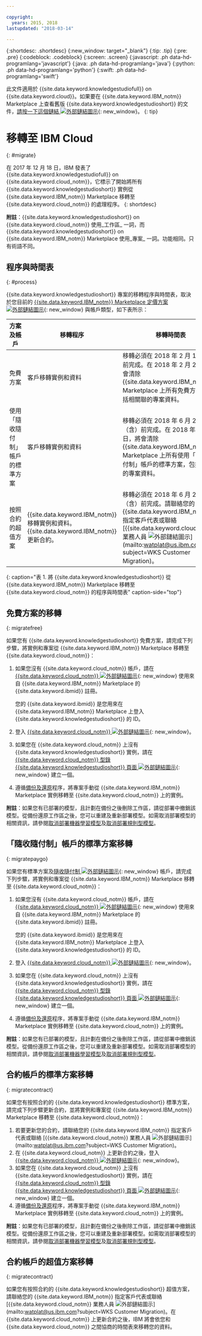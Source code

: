 ```yaml
---

copyright:
  years: 2015, 2018
lastupdated: "2018-03-14"

---
```


{:shortdesc: .shortdesc}
{:new_window: target="_blank"}
{:tip: .tip}
{:pre: .pre}
{:codeblock: .codeblock}
{:screen: .screen}
{:javascript: .ph data-hd-programlang='javascript'}
{:java: .ph data-hd-programlang='java'}
{:python: .ph data-hd-programlang='python'}
{:swift: .ph data-hd-programlang='swift'}

此文件適用於 {{site.data.keyword.knowledgestudiofull}} on {{site.data.keyword.cloud}}。如果要在 {{site.data.keyword.IBM_notm}} Marketplace 上查看舊版 {{site.data.keyword.knowledgestudioshort}} 的文件，[請按一下這個鏈結 ![外部鏈結圖示](../../icons/launch-glyph.svg "外部鏈結圖示")](https://console.bluemix.net/docs/services/knowledge-studio/client-migration.html){: new_window}。
{: tip}

# 移轉至 IBM Cloud
{: #migrate}

在 2017 年 12 月 18 日，IBM 發表了 {{site.data.keyword.knowledgestudiofull}} on {{site.data.keyword.cloud_notm}}，它標示了開始將所有 {{site.data.keyword.knowledgestudioshort}} 實例從 {{site.data.keyword.IBM_notm}} Marketplace 移轉至 {{site.data.keyword.cloud_notm}} 的處理程序。
{: shortdesc}

**附註**：{{site.data.keyword.knowledgestudioshort}} on {{site.data.keyword.cloud_notm}} 使用_工作區_ 一詞，而 {{site.data.keyword.knowledgestudioshort}} on {{site.data.keyword.IBM_notm}} Marketplace 使用_專案_ 一詞。功能相同。只有術語不同。

## 程序與時間表
{: #process}

{{site.data.keyword.knowledgestudioshort}} 專案的移轉程序與時間表，取決於您目前的 [{{site.data.keyword.IBM_notm}} Marketplace 定價方案 ![外部鏈結圖示](../../icons/launch-glyph.svg "外部鏈結圖示")](https://www.ibm.com/us-en/marketplace/supervised-machine-learning/purchase#product-header-top){: new_window} 與帳戶類型，如下表所示：

| 方案及帳戶| 移轉程序| 移轉時間表|
|------|-------------------|--------------------|
| 免費方案| 客戶移轉實例和資料| 移轉必須在 2018 年 2 月 1 日（含）前完成。在 2018 年 2 月 2 日，將會清除 {{site.data.keyword.IBM_notm}} Marketplace 上所有免費方案，包括相關聯的專案資料。|
| 使用「隨收隨付制」帳戶的標準方案| 客戶移轉實例和資料| 移轉必須在 2018 年 6 月 29 日（含）前完成。在 2018 年 6 月 30 日，將會清除 {{site.data.keyword.IBM_notm}} Marketplace 上所有使用「隨收隨付制」帳戶的標準方案，包括相關聯的專案資料。| 按照合約的標準方案| 客戶移轉實例和資料。{{site.data.keyword.IBM_notm}} 更新合約。| 移轉必須在 2018 年 6 月 29 日（含）前完成。請聯絡您的 {{site.data.keyword.IBM_notm}} 指定客戶代表或聯絡 [{{site.data.keyword.cloud_notm}} 業務人員 ![外部鏈結圖示](../../icons/launch-glyph.svg "外部鏈結圖示")](mailto:watplat@us.ibm.com?subject=WKS Customer Migration)。|
| 按照合約的超值方案| {{site.data.keyword.IBM_notm}} 移轉實例和資料。{{site.data.keyword.IBM_notm}} 更新合約。| 移轉必須在 2018 年 6 月 29 日（含）前完成。請聯絡您的 {{site.data.keyword.IBM_notm}} 指定客戶代表或聯絡 [{{site.data.keyword.cloud_notm}} 業務人員 ![外部鏈結圖示](../../icons/launch-glyph.svg "外部鏈結圖示")](mailto:watplat@us.ibm.com?subject=WKS Customer Migration)。|
{: caption="表 1. 將 {{site.data.keyword.knowledgestudioshort}} 從 {{site.data.keyword.IBM_notm}} Marketplace 移轉至 {{site.data.keyword.cloud_notm}} 的程序與時間表" caption-side="top"}

## 免費方案的移轉
{: migratefree}

如果您有 {{site.data.keyword.knowledgestudioshort}} 免費方案，請完成下列步驟，將實例和專案從 {{site.data.keyword.IBM_notm}} Marketplace 移轉至 {{site.data.keyword.cloud_notm}}：

1. 如果您沒有 {{site.data.keyword.cloud_notm}} 帳戶，請在 [{{site.data.keyword.cloud_notm}} ![外部鏈結圖示](../../icons/launch-glyph.svg "外部鏈結圖示")](https://ibm.biz/wks_cloud){: new_window} 使用來自 {{site.data.keyword.IBM_notm}} Marketplace 的 {{site.data.keyword.ibmid}} 註冊。

   您的 {{site.data.keyword.ibmid}} 是您用來在 {{site.data.keyword.IBM_notm}} Marketplace 上登入 {{site.data.keyword.knowledgestudioshort}} 的 ID。

1. 登入 [{{site.data.keyword.cloud_notm}} ![外部鏈結圖示](../../icons/launch-glyph.svg "外部鏈結圖示")](https://console.bluemix.net/dashboard/apps/){: new_window}。
1. 如果您在 {{site.data.keyword.cloud_notm}} 上沒有 {{site.data.keyword.knowledgestudioshort}} 實例，請在 [{{site.data.keyword.cloud_notm}} 型錄 {{site.data.keyword.knowledgestudioshort}} 頁面 ![外部鏈結圖示](../../icons/launch-glyph.svg "外部鏈結圖示")](https://console.bluemix.net/catalog/services/knowledge-studio){: new_window} 建立一個。
1. 遵循[備份及還原](/docs/services/watson-knowledge-studio/backup-restore.html)程序，將專案手動從 {{site.data.keyword.IBM_notm}} Marketplace 實例移轉至 {{site.data.keyword.cloud_notm}} 上的實例。

  **附註**：如果您有已部署的模型，且計劃在備份之後刪除工作區，請從部署中撤銷該模型。從備份還原工作區之後，您可以重建及重新部署模型。如需取消部署模型的相關資訊，請參閱[取消部署機器學習模型](/docs/services/watson-knowledge-studio/publish-ml.html#undeploy-view-model)及[取消部署規則型模型](/docs/services/watson-knowledge-studio/rule-annotator-model-use.html#undeploy-view-model)。

## 「隨收隨付制」帳戶的標準方案移轉
{: migratepaygo}

如果您有標準方案及[隨收隨付制 ![外部鏈結圖示](../../icons/launch-glyph.svg "外部鏈結圖示")](https://console.bluemix.net/docs/pricing/billable.html){: new_window} 帳戶，請完成下列步驟，將實例和專案從 {{site.data.keyword.IBM_notm}} Marketplace 移轉至 {{site.data.keyword.cloud_notm}}：

1. 如果您沒有 {{site.data.keyword.cloud_notm}} 帳戶，請在 [{{site.data.keyword.cloud_notm}} ![外部鏈結圖示](../../icons/launch-glyph.svg "外部鏈結圖示")](https://www.ibm.com/cloud/){: new_window} 使用來自 {{site.data.keyword.IBM_notm}} Marketplace 的 {{site.data.keyword.ibmid}} 註冊。

   您的 {{site.data.keyword.ibmid}} 是您用來在 {{site.data.keyword.IBM_notm}} Marketplace 上登入 {{site.data.keyword.knowledgestudioshort}} 的 ID。

1. 登入 [{{site.data.keyword.cloud_notm}} ![外部鏈結圖示](../../icons/launch-glyph.svg "外部鏈結圖示")](https://console.bluemix.net/dashboard/apps/){: new_window}。
1. 如果您在 {{site.data.keyword.cloud_notm}} 上沒有 {{site.data.keyword.knowledgestudioshort}} 實例，請在 [{{site.data.keyword.cloud_notm}} 型錄 {{site.data.keyword.knowledgestudioshort}} 頁面 ![外部鏈結圖示](../../icons/launch-glyph.svg "外部鏈結圖示")](https://console.bluemix.net/catalog/services/knowledge-studio){: new_window} 建立一個。
1. 遵循[備份及還原](/docs/services/watson-knowledge-studio/backup-restore.html)程序，將專案手動從 {{site.data.keyword.IBM_notm}} Marketplace 實例移轉至 {{site.data.keyword.cloud_notm}} 上的實例。

  **附註**：如果您有已部署的模型，且計劃在備份之後刪除工作區，請從部署中撤銷該模型。從備份還原工作區之後，您可以重建及重新部署模型。如需取消部署模型的相關資訊，請參閱[取消部署機器學習模型](/docs/services/watson-knowledge-studio/publish-ml.html#undeploy-view-model)及[取消部署規則型模型](/docs/services/watson-knowledge-studio/rule-annotator-model-use.html#undeploy-view-model)。

## 合約帳戶的標準方案移轉
{: migratecontract}

如果您有按照合約的 {{site.data.keyword.knowledgestudioshort}} 標準方案，請完成下列步驟更新合約，並將實例和專案從 {{site.data.keyword.IBM_notm}} Marketplace 移轉至 {{site.data.keyword.cloud_notm}}：

1. 若要更新您的合約，請聯絡您的 {{site.data.keyword.IBM_notm}} 指定客戶代表或聯絡 [{{site.data.keyword.cloud_notm}} 業務人員 ![外部鏈結圖示](../../icons/launch-glyph.svg "外部鏈結圖示")](mailto:watplat@us.ibm.com?subject=WKS Customer Migration)。
1. 在 {{site.data.keyword.cloud_notm}} 上更新合約之後，登入 [{{site.data.keyword.cloud_notm}} ![外部鏈結圖示](../../icons/launch-glyph.svg "外部鏈結圖示")](https://console.bluemix.net/dashboard/apps/){: new_window}。
1. 如果您在 {{site.data.keyword.cloud_notm}} 上沒有 {{site.data.keyword.knowledgestudioshort}} 實例，請在 [{{site.data.keyword.cloud_notm}} 型錄 {{site.data.keyword.knowledgestudioshort}} 頁面 ![外部鏈結圖示](../../icons/launch-glyph.svg "外部鏈結圖示")](https://console.bluemix.net/catalog/services/knowledge-studio){: new_window} 建立一個。
1. 遵循[備份及還原](/docs/services/watson-knowledge-studio/backup-restore.html)程序，將專案手動從 {{site.data.keyword.IBM_notm}} Marketplace 實例移轉至 {{site.data.keyword.cloud_notm}} 上的實例。

  **附註**：如果您有已部署的模型，且計劃在備份之後刪除工作區，請從部署中撤銷該模型。從備份還原工作區之後，您可以重建及重新部署模型。如需取消部署模型的相關資訊，請參閱[取消部署機器學習模型](/docs/services/watson-knowledge-studio/publish-ml.html#undeploy-view-model)及[取消部署規則型模型](/docs/services/watson-knowledge-studio/rule-annotator-model-use.html#undeploy-view-model)。

## 合約帳戶的超值方案移轉
{: migratecontract}

如果您有按照合約的 {{site.data.keyword.knowledgestudioshort}} 超值方案，請聯絡您的 {{site.data.keyword.IBM_notm}} 指定客戶代表或聯絡 [{{site.data.keyword.cloud_notm}} 業務人員 ![外部鏈結圖示](../../icons/launch-glyph.svg "外部鏈結圖示")](mailto:watplat@us.ibm.com?subject=WKS Customer Migration)。在 {{site.data.keyword.cloud_notm}} 上更新合約之後，IBM 將會依您和 {{site.data.keyword.cloud_notm}} 之間協商的時間表來移轉您的資料。
